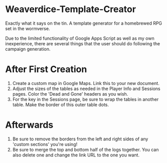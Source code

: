# Weaverdice-Template-Creator
Exactly what it says on the tin. A template generator for a homebrewed RPG set in the wormverse.

Due to the limited functionality of Google Apps Script as well as my own inexperience, there are several things that the user should do following the campaign generation.

# After First Creation 
1) Create a custom map in Google Maps. Link this to your new document.
2) Adjust the sizes of the tables as needed in the Player Info and Sessions pages. Color the 'Dead and Gone' headers as you wish.
3) For the key in the Sessions page, be sure to wrap the tables in another table. Make the border of this outer table dots.

# Afterwards
1) Be sure to remove the borders from the left and right sides of any 'custom sections' you're using!
2) Be sure to merge the top and bottom half of the logs together. You can also delete one and change the link URL to the one you want. 
